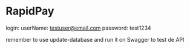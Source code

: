 # RapidPay
login:
userName: testuser@email.com
password: test1234

remember to use update-database
and run it on Swagger to test de API
